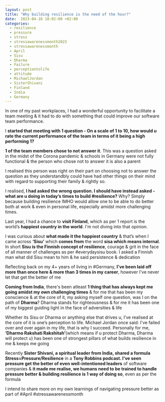 ```yaml
---
layout: post
title: "Why building resilience is the need of the hour?"
date:  2023-04-10 18:02:00 +02:00
categories:
  - resilience
  - pressure
  - stress
  - stressawarenessmonth2023
  - stressawarenessmonth
  - April
  - Sisu
  - Dharma
  - Failure
  - perceptiontolife
  - attitude
  - MichaelJordan
  - SisterShivani
  - Finland
  - India
  - Germany
---
```




In one of my past workplaces, I had a wonderful opportunity to facilitate a team meeting & it had to do with something that could improve our software team performance.



I **started that meeting with 1 question - On a scale of 1 to 10, how would u rate the current performance of the team in terms of it being a high performing 1?**



**1 of the team members chose to not answer it**. This was a question asked in the midst of the Corona pandemic & schools in Germany were not fully functional & the person who chose not to answer it is also a parent



I realised this person was right on their part on choosing not to answer the question as they understandbly could have had other things on their mind with regard to supporting their family & rightly so. 



I realised, **I had asked the wrong question. I should have instead asked - what are u doing in today’s times to build #resilience?** Why? Simply because building resilience IMHO would allow one to be able to do better both at work & even in personal life, especially amidst more challenging times.



Last year, I had a chance to **visit Finland**, which as per 1 report is the world’s **happiest country in the world**. I'm not diving into that opinion.



I was curious about **what made it the happiest country** & that’s when I came across **‘Sisu’** which **comes from** the word **sisa which means internal**. In short **Sisu is the Finnish concept of resilience**, courage & grit in the face of all manner of challenges as per #everydaysisu book. I asked a Finnish man what did Sisu mean to him & he said persistence & dedication



Reflecting back on my 4+ years of living in #Germany, **I've been laid off more than once here & more than 3 times in my career**, however I've never let that get the better of me



**Coming from India**, there's been atleast **1 thing that has always kept me going amidst my own challenging times** & for me that has been my conscience & at the core of it, my asking myself one question, was I on the path of **Dharma**? Dharma stands for righteousness & for me it has been one of my biggest guiding light in the face of adversities & life



Whether its Sisu or Dharma or anything else that drives u, I’ve realised at the core of it is one’s perception to life. Michael Jordan once said: I've failed over and over again in my life, that is why I succeed. Personally for me, **‘Dharmo Rakshati Rakshitah’**(which means if u protect Dharma, Dharma will protect u) has been one of strongest pillars of what builds resilience in me & keeps me going



Recently **Sister Shivani, a spiritual leader from India, shared a formula Stress=Pressure/Resilience** in a **Tony Robbins podcast. I've seen pressure get the better of even well-intentioned leaders** of software companies & **it made me realise, we humans need to be trained to handle pressure better & building resilience is 1 way of doing so**, even as per the formula



I intend to share more on my own learnings of navigating pressure better as part of #April #stressawarenessmonth
